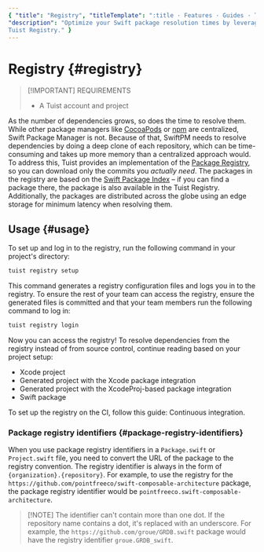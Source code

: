 ```yaml
---
{ "title": "Registry", "titleTemplate": ":title · Features · Guides · Tuist",
"description": "Optimize your Swift package resolution times by leveraging the
Tuist Registry." }
---
```

# Registry {#registry}

> [!IMPORTANT] REQUIREMENTS
> - A <LocalizedLink href="/guides/server/accounts-and-projects">Tuist account
>   and project</LocalizedLink>

As the number of dependencies grows, so does the time to resolve them. While
other package managers like [CocoaPods](https://cocoapods.org/) or
[npm](https://www.npmjs.com/) are centralized, Swift Package Manager is not.
Because of that, SwiftPM needs to resolve dependencies by doing a deep clone of
each repository, which can be time-consuming and takes up more memory than a
centralized approach would. To address this, Tuist provides an implementation of
the [Package
Registry](https://github.com/swiftlang/swift-package-manager/blob/main/Documentation/PackageRegistry/PackageRegistryUsage.md),
so you can download only the commits you _actually need_. The packages in the
registry are based on the [Swift Package Index](https://swiftpackageindex.com/)
– if you can find a package there, the package is also available in the Tuist
Registry. Additionally, the packages are distributed across the globe using an
edge storage for minimum latency when resolving them.

## Usage {#usage}

To set up and log in to the registry, run the following command in your
project's directory:

```bash
tuist registry setup
```

This command generates a registry configuration files and logs you in to the
registry. To ensure the rest of your team can access the registry, ensure the
generated files is committed and that your team members run the following
command to log in:

```bash
tuist registry login
```

Now you can access the registry! To resolve dependencies from the registry
instead of from source control, continue reading based on your project setup:
- <LocalizedLink href="/guides/features/registry/xcode-project">Xcode
  project</LocalizedLink>
- <LocalizedLink href="/guides/features/registry/generated-project">Generated
  project with the Xcode package integration</LocalizedLink>
- <LocalizedLink href="/guides/features/registry/xcodeproj-integration">Generated
  project with the XcodeProj-based package integration</LocalizedLink>
- <LocalizedLink href="/guides/features/registry/swift-package">Swift
  package</LocalizedLink>

To set up the registry on the CI, follow this guide:
<LocalizedLink href="/guides/features/registry/continuous-integration">Continuous
integration</LocalizedLink>.

### Package registry identifiers {#package-registry-identifiers}

When you use package registry identifiers in a `Package.swift` or
`Project.swift` file, you need to convert the URL of the package to the registry
convention. The registry identifier is always in the form of
`{organization}.{repository}`. For example, to use the registry for the
`https://github.com/pointfreeco/swift-composable-architecture` package, the
package registry identifier would be
`pointfreeco.swift-composable-architecture`.

> [!NOTE] The identifier can't contain more than one dot. If the repository name
> contains a dot, it's replaced with an underscore. For example, the
> `https://github.com/groue/GRDB.swift` package would have the registry
> identifier `groue.GRDB_swift`.
